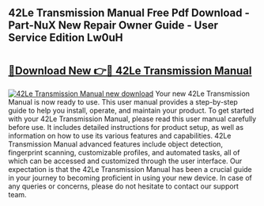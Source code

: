 ## 42Le Transmission Manual Free Pdf Download - Part-NuX New Repair Owner Guide - User Service Edition Lw0uH

# <h2><a href="http://bc26904.oget.top/?id=42Le+Transmission+Manual">🔗Download New 👉🔴 42Le Transmission Manual</a></h2>

[![42Le Transmission Manual new download](https://i.imgur.com/5g1atiW.png)](http://bc26904.oget.top/?id=42Le+Transmission+Manual)
Your new 42Le Transmission Manual is now ready to use. This user manual provides a step-by-step guide to help you install, operate, and maintain your product. To get started with your 42Le Transmission Manual, please read this user manual carefully before use. It includes detailed instructions for product setup, as well as information on how to use its various features and capabilities. 42Le Transmission Manual advanced features include object detection, fingerprint scanning, customizable profiles, and automated tasks, all of which can be accessed and customized through the user interface. Our expectation is that the 42Le Transmission Manual has been a crucial guide in your journey to becoming proficient in using your new device. In case of any queries or concerns, please do not hesitate to contact our support team.
